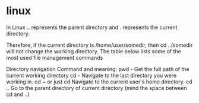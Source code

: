 # linux
In Linux .. represents the parent directory and . represents the current directory.

Therefore, if the current directory is /home/user/somedir, then cd ../somedir will not change the working
directory.
The table below lists some of the most used file management commands

Directory navigation Command and meaning:
pwd - Get the full path of the current working directory
cd -  Navigate to the last directory you were working in.
cd ~ or just cd Navigate to the current user's home directory.
cd .. Go to the parent directory of current directory (mind the space between cd and ..)
